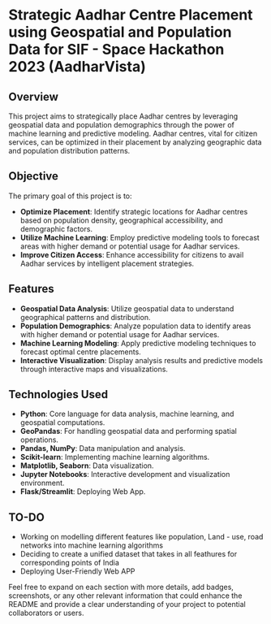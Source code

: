 # Strategic Aadhar Centre Placement using Geospatial and Population Data for SIF - Space Hackathon 2023 (AadharVista)



## Overview

This project aims to strategically place Aadhar centres by leveraging geospatial data and population demographics through the power of machine learning and predictive modeling. Aadhar centres, vital for citizen services, can be optimized in their placement by analyzing geographic data and population distribution patterns.

## Objective

The primary goal of this project is to:

- **Optimize Placement**: Identify strategic locations for Aadhar centres based on population density, geographical accessibility, and demographic factors.
- **Utilize Machine Learning**: Employ predictive modeling tools to forecast areas with higher demand or potential usage for Aadhar services.
- **Improve Citizen Access**: Enhance accessibility for citizens to avail Aadhar services by intelligent placement strategies.

## Features

- **Geospatial Data Analysis**: Utilize geospatial data to understand geographical patterns and distribution.
- **Population Demographics**: Analyze population data to identify areas with higher demand or potential usage for Aadhar services.
- **Machine Learning Modeling**: Apply predictive modeling techniques to forecast optimal centre placements.
- **Interactive Visualization**: Display analysis results and predictive models through interactive maps and visualizations.

## Technologies Used

- **Python**: Core language for data analysis, machine learning, and geospatial computations.
- **GeoPandas**: For handling geospatial data and performing spatial operations.
- **Pandas, NumPy**: Data manipulation and analysis.
- **Scikit-learn**: Implementing machine learning algorithms.
- **Matplotlib, Seaborn**: Data visualization.
- **Jupyter Notebooks**: Interactive development and visualization environment.
- **Flask/Streamlit**: Deploying Web App.

## **TO-DO**

- Working on modelling different features like population, Land - use, road networks into machine learning algorithms
- Deciding to create a unified dataset that takes in all feathures for corresponding points of India
- Deploying User-Friendly Web APP

Feel free to expand on each section with more details, add badges, screenshots, or any other relevant information that could enhance the README and provide a clear understanding of your project to potential collaborators or users.

